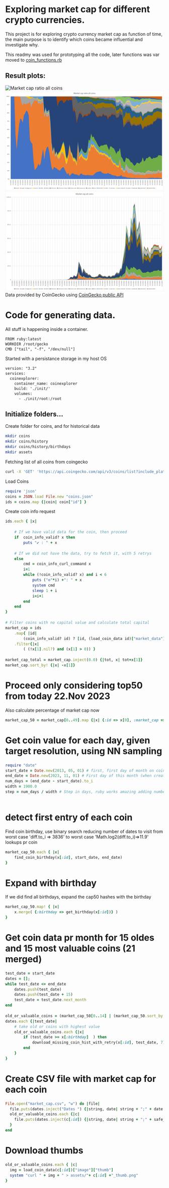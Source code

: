 # Exploring market cap for different crypto currencies.
This project is for exploring crypto currency market cap as function of time, the main purpose is to identify which coins became influential and investigate why.

This readmy was used for prototyping all the code, later functions was var moved to [coin_functions.rb](coin_functions.rb)

## Result plots:

![Market cap ratio all coins](plots/market_cap_ratio_all.png)
![Market cap ratio alt coins](plots/market_cap_ratio_alt_coins.png)
![Market cap alt coins](plots/market_cap_alt_coins.png)
Data provided by CoinGecko using [CoinGecko public API ](https://www.coingecko.com/api/documentation) 

# Code for generating data.
All stuff is happening inside a container.
```docker
FROM ruby:latest
WORKDIR /root/gecko
CMD ["tail", "-f", "/dev/null"] 
```

Started with a persistance storage in my host OS
```docker
version: "3.2"
services:
  coinexplorer:
    container_name: coinexplorer
    build: './init/'
    volumes:
      - ./init/root:/root 
```

## Initialize folders...
Create folder for coins, and for historical data
```bash
mkdir coins
mkdir coins/history
mkdir coins/history/birthdays
mkdir assets
```

Fetching list of all coins from coingecko
```bash
curl -X 'GET' 'https://api.coingecko.com/api/v3/coins/list?include_platform=true' -H 'accept: application/json' >> coins.json
```

Load Coins
```ruby
require 'json'
coins = JSON.load File.new "coins.json"
ids = coins.map {|coin| coin["id"] }
```

Create coin info request
```ruby
ids.each { |x|

    # If we have valid data for the coin, then proceed
    if  coin_info_valid? x then
        puts "✔ : " + x

    # If we did not have the data, try to fetch it, with 5 retrys
    else
        cmd = coin_info_curl_command x
        i=1
        while (!coin_info_valid? x) and i < 6
            puts ("⚙"*i) +": " + x
            system cmd
            sleep 1 + i
            i=i+1
        end
    end
}

# Filter coins with no capital value and calculate total capital
market_cap = ids
    .map{ |id| 
        (coin_info_valid? id) ? [id, (load_coin_data id)["market_data"]["market_cap"]["usd"]] : [id, 0] }
    .filter{|x| 
        ( (!x[1].nil?) and (x[1] > 0)) }

market_cap_total = market_cap.inject(0.0) {|tot, x| tot+x[1]}
market_cap.sort_by! {|x| -x[1]}
```

# Proceed only considering top50 from today 22.Nov 2023
Also calculate percentage of market cap now
```ruby
market_cap_50 = market_cap[0..49].map {|x| {:id => x[0], :market_cap =>  x[1], :cap_ratio =>  x[1]/market_cap_total} }
```

# Get coin value for each day, given target resolution, using NN sampling
```ruby
require "date"
start_date = Date.new(2013, 05, 01) # first, first day of month on coin gecko with any valid data
end_date = Date.new(2023, 11, 01) # First day of this month (when creating script)
num_days = (end_date - start_date).to_i
width = 1900.0
step = num_days / width # Step in days, ruby works amazing adding numbers as days respecting remainders as fraction of days
 
```
# detect first entry of each coin
Find coin birthday, use binary search reducing number of dates to visit from worst case 'diff.to_i => 3836' to worst case 'Math.log2(diff.to_i)=>11.9' lookups pr coin
```ruby
market_cap_50.each { |x|
    find_coin_birthday(x[:id], start_date, end_date)
}
```

# Expand with birthday
If we did find all birthdays, 
expand the cap50 hashes with the birthday
```ruby
market_cap_50.map! { |x|
    x.merge( {:birthday => get_birthday(x[:id])} )
}
```

# Get coin data pr month for 15 oldes and 15 most valuable coins (21 merged)
```ruby
test_date = start_date
dates = [];
while test_date <= end_date
    dates.push(test_date)
    dates.push(test_date + 15)
    test_date = test_date.next_month
end

old_or_valuable_coins = (market_cap_50[0..14] | (market_cap_50.sort_by {|x| x[:birthday]}[0..14])).sort_by {|x| x[:birthday]}
dates.each {|test_date|
    # take old or coins with highest value
    old_or_valuable_coins.each {|x| 
        if (test_date >= x[:birthday]  ) then
            download_missing_coin_hist_with_retry(x[:id], test_date, 7)
        end
    }
}
```

# Create CSV file with market cap for each coin
```ruby
File.open("market_cap.csv", "w") do |file|
  file.puts(dates.inject("Dates ") {|string, date| string + ";" + date.strftime("%Y-%m-%d")})
  old_or_valuable_coins.each {|c|
    file.puts(dates.inject(c[:id]) {|string, date| string + ";" + safe_get_coin_market_cap(c[:id], date).to_s} )
  }
end
```

# Download thumbs
```ruby
old_or_valuable_coins.each { |c|
  img = load_coin_data(c[:id])["image"]["thumb"]
  system "curl " + img + " > assets/"+ c[:id] +"_thumb.png"
}
```
